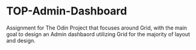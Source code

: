 # TOP-Admin-Dashboard

Assignment for The Odin Project that focuses around Grid, with the main goal to design an Admin dashbaord utilizing Grid for the majority of layout and design.